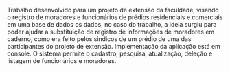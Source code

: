 Trabalho desenvolvido para um projeto de extensão da faculdade, visando o registro de moradores e funcionários de prédios residenciais e comerciais em uma base de dados os dados, no caso do trabalho, a ideia surgiu para poder ajudar a substituição de registro de informações de moradores em caderno, como era feito pelos sindicos de um prédio de uma das participantes do projeto de extensão. Implementação da aplicação está em console. O sistema permite o cadastro, pesquisa, atualização, deleção e listagem de funcionários e moradores.
